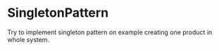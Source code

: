 # SingletonPattern
Try to implement singleton pattern on example creating one product in whole system.
